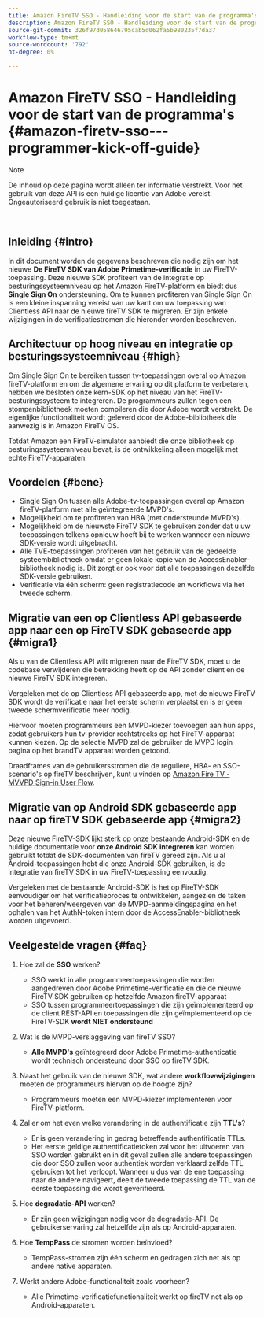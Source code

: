 ```yaml
---
title: Amazon FireTV SSO - Handleiding voor de start van de programma's
description: Amazon FireTV SSO - Handleiding voor de start van de programma's
source-git-commit: 326f97d058646795cab5d062fa5b980235f7da37
workflow-type: tm+mt
source-wordcount: '792'
ht-degree: 0%

---
```



# Amazon FireTV SSO - Handleiding voor de start van de programma&#39;s {#amazon-firetv-sso---programmer-kick-off-guide}

>[!NOTE]
>
>De inhoud op deze pagina wordt alleen ter informatie verstrekt. Voor het gebruik van deze API is een huidige licentie van Adobe vereist. Ongeautoriseerd gebruik is niet toegestaan.

</br>

## Inleiding {#intro}

In dit document worden de gegevens beschreven die nodig zijn om het nieuwe **De FireTV SDK van Adobe Primetime-verificatie** in uw FireTV-toepassing. Deze nieuwe SDK profiteert van de integratie op besturingssysteemniveau op het Amazon FireTV-platform en biedt dus **Single Sign On** ondersteuning. Om te kunnen profiteren van Single Sign On is een kleine inspanning vereist van uw kant om uw toepassing van Clientless API naar de nieuwe fireTV SDK te migreren. Er zijn enkele wijzigingen in de verificatiestromen die hieronder worden beschreven.

## Architectuur op hoog niveau en integratie op besturingssysteemniveau {#high}

Om Single Sign On te bereiken tussen tv-toepassingen overal op Amazon fireTV-platform en om de algemene ervaring op dit platform te verbeteren, hebben we besloten onze kern-SDK op het niveau van het FireTV-besturingssysteem te integreren. De programmeurs zullen tegen een stompenbibliotheek moeten compileren die door Adobe wordt verstrekt. De eigenlijke functionaliteit wordt geleverd door de Adobe-bibliotheek die aanwezig is in Amazon FireTV OS.

Totdat Amazon een FireTV-simulator aanbiedt die onze bibliotheek op besturingssysteemniveau bevat, is de ontwikkeling alleen mogelijk met echte FireTV-apparaten.

## Voordelen {#bene}

* Single Sign On tussen alle Adobe-tv-toepassingen overal op Amazon fireTV-platform met alle geïntegreerde MVPD&#39;s.
* Mogelijkheid om te profiteren van HBA (met ondersteunde MVPD&#39;s).
* Mogelijkheid om de nieuwste FireTV SDK te gebruiken zonder dat u uw toepassingen telkens opnieuw hoeft bij te werken wanneer een nieuwe SDK-versie wordt uitgebracht.
* Alle TVE-toepassingen profiteren van het gebruik van de gedeelde systeembibliotheek omdat er geen lokale kopie van de AccessEnabler-bibliotheek nodig is. Dit zorgt er ook voor dat alle toepassingen dezelfde SDK-versie gebruiken.
* Verificatie via één scherm: geen registratiecode en workflows via het tweede scherm.

## Migratie van een op Clientless API gebaseerde app naar een op FireTV SDK gebaseerde app {#migra1}

Als u van de Clientless API wilt migreren naar de FireTV SDK, moet u de codebase verwijderen die betrekking heeft op de API zonder client en de nieuwe FireTV SDK integreren.

Vergeleken met de op Clientless API gebaseerde app, met de nieuwe FireTV SDK wordt de verificatie naar het eerste scherm verplaatst en is er geen tweede schermverificatie meer nodig.

Hiervoor moeten programmeurs een MVPD-kiezer toevoegen aan hun apps, zodat gebruikers hun tv-provider rechtstreeks op het FireTV-apparaat kunnen kiezen. Op de selectie MVPD zal de gebruiker de MVPD login pagina op het brandTV apparaat worden getoond.

Draadframes van de gebruikersstromen die de reguliere, HBA- en SSO-scenario&#39;s op fireTV beschrijven, kunt u vinden op [Amazon Fire TV - MVVPD Sign-in User Flow](https://xd.adobe.com/view/9058288e-4b67-43a1-9d5b-5f76ede6c51e/).

## Migratie van op Android SDK gebaseerde app naar op fireTV SDK gebaseerde app {#migra2}

Deze nieuwe FireTV-SDK lijkt sterk op onze bestaande Android-SDK en de huidige documentatie voor **onze Android SDK integreren** <!--http://tve.helpdocsonline.com/android-technical-overview-->kan worden gebruikt totdat de SDK-documenten van fireTV gereed zijn. Als u al Android-toepassingen hebt die onze Android-SDK gebruiken, is de integratie van fireTV SDK in uw FireTV-toepassing eenvoudig.

Vergeleken met de bestaande Android-SDK is het op FireTV-SDK eenvoudiger om het verificatieproces te ontwikkelen, aangezien de taken voor het beheren/weergeven van de MVPD-aanmeldingspagina en het ophalen van het AuthN-token intern door de AccessEnabler-bibliotheek worden uitgevoerd.

## Veelgestelde vragen {#faq}

1. Hoe zal de **SSO** werken?

   * SSO werkt in alle programmeertoepassingen die worden aangedreven door Adobe Primetime-verificatie en die de nieuwe FireTV SDK gebruiken op hetzelfde Amazon fireTV-apparaat
   * SSO tussen programmeertoepassingen die zijn geïmplementeerd op de client REST-API en toepassingen die zijn geïmplementeerd op de FireTV-SDK **wordt NIET ondersteund**

1. Wat is de MVPD-verslaggeving van fireTV SSO?

   * **Alle MVPD&#39;s** geïntegreerd door Adobe Primetime-authenticatie wordt technisch ondersteund door SSO op fireTV SDK.

1. Naast het gebruik van de nieuwe SDK, wat andere **workflowwijzigingen** moeten de programmeurs hiervan op de hoogte zijn?

   * Programmeurs moeten een MVPD-kiezer implementeren voor FireTV-platform.

1. Zal er om het even welke verandering in de authentificatie zijn **TTL&#39;s**?

   * Er is geen verandering in gedrag betreffende authentificatie TTLs.
   * Het eerste geldige authentificatietoken zal voor het uitvoeren van SSO worden gebruikt en in dit geval zullen alle andere toepassingen die door SSO zullen voor authentiek worden verklaard zelfde TTL gebruiken tot het verloopt. Wanneer u dus van de ene toepassing naar de andere navigeert, deelt de tweede toepassing de TTL van de eerste toepassing die wordt geverifieerd.

1. Hoe **degradatie-API** werken?

   * Er zijn geen wijzigingen nodig voor de degradatie-API. De gebruikerservaring zal hetzelfde zijn als op Android-apparaten.

1. Hoe **TempPass** de stromen worden beïnvloed?

   * TempPass-stromen zijn één scherm en gedragen zich net als op andere native apparaten.

1. Werkt andere Adobe-functionaliteit zoals voorheen?

   * Alle Primetime-verificatiefunctionaliteit werkt op fireTV net als op Android-apparaten.
